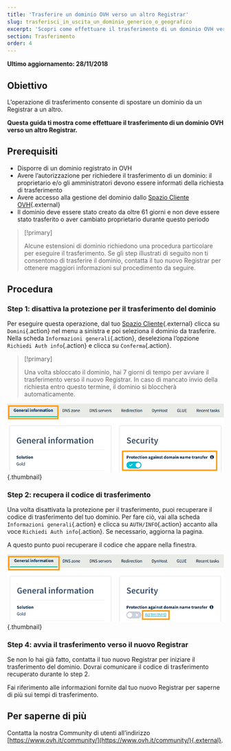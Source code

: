 ```yaml
---
title: 'Trasferire un dominio OVH verso un altro Registrar'
slug: trasferisci_in_uscita_un_dominio_generico_o_geografico
excerpt: 'Scopri come effettuare il trasferimento di un dominio OVH verso un altro Registrar'
section: Trasferimento
order: 4
---
```


**Ultimo aggiornamento: 28/11/2018**

## Obiettivo

L’operazione di trasferimento consente di spostare un dominio da un Registrar a un altro. 

**Questa guida ti mostra come effettuare il trasferimento di un dominio OVH verso un altro Registrar.**

## Prerequisiti
- Disporre di un dominio registrato in OVH
- Avere l’autorizzazione per richiedere il trasferimento di un dominio: il proprietario e/o gli amministratori devono essere informati della richiesta di trasferimento
- Avere accesso alla gestione del dominio dallo [Spazio Cliente OVH](https://www.ovh.com/auth/?action=gotomanager){.external}
- Il dominio deve essere stato creato da oltre 61 giorni e non deve essere stato trasferito o aver cambiato proprietario durante questo periodo

> [!primary]
>
> Alcune estensioni di dominio richiedono una procedura particolare per eseguire il trasferimento. Se gli step illustrati di seguito non ti consentono di trasferire il dominio, contatta il tuo nuovo Registrar per ottenere maggiori informazioni sul procedimento da seguire.
>

## Procedura

### Step 1: disattiva la protezione per il trasferimento del dominio

Per eseguire questa operazione, dal tuo [Spazio Cliente](https://www.ovh.com/auth/?action=gotomanager){.external} clicca su `Domini`{.action} nel menu a sinistra e poi seleziona il dominio da trasferire. Nella scheda `Informazioni generali`{.action}, deseleziona l’opzione `Richiedi Auth info`{.action} e clicca su `Conferma`{.action}.

> [!primary]
>
> Una volta sbloccato il dominio, hai 7 giorni di tempo per avviare il trasferimento verso il nuovo Registrar. In caso di mancato invio della richiesta entro questo termine, il dominio si bloccherà automaticamente.
>

![outgoingtransfer](images/outgoing-transfer-step2.png){.thumbnail}

### Step 2: recupera il codice di trasferimento

Una volta disattivata la protezione per il trasferimento, puoi recuperare il codice di trasferimento del tuo dominio. Per fare ciò, vai alla scheda `Informazioni generali`{.action} e clicca su `AUTH/INFO`{.action} accanto alla voce `Richiedi Auth info`{.action}. Se necessario, aggiorna la pagina.

A questo punto puoi recuperare il codice che appare nella finestra.

![outgoingtransfer](images/outgoing-transfer-step3.png){.thumbnail}

### Step 4: avvia il trasferimento verso il nuovo Registrar

Se non lo hai già fatto, contatta il tuo nuovo Registrar per iniziare il trasferimento del dominio. Dovrai comunicare il codice di trasferimento recuperato durante lo step 2.

Fai riferimento alle informazioni fornite dal tuo nuovo Registrar per saperne di più sui tempi di trasferimento.

## Per saperne di più

Contatta la nostra Community di utenti all’indirizzo [https://www.ovh.it/community/](https://www.ovh.it/community/){.external}.
